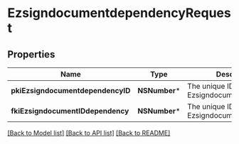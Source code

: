 # EzsigndocumentdependencyRequest

## Properties
Name | Type | Description | Notes
------------ | ------------- | ------------- | -------------
**pkiEzsigndocumentdependencyID** | **NSNumber*** | The unique ID of the Ezsigndocumentdependency | [optional] 
**fkiEzsigndocumentIDdependency** | **NSNumber*** | The unique ID of the Ezsigndocument | 

[[Back to Model list]](../README.md#documentation-for-models) [[Back to API list]](../README.md#documentation-for-api-endpoints) [[Back to README]](../README.md)


